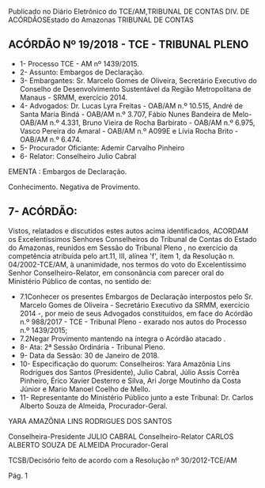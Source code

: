 Publicado  no  Diário Eletrônico do TCE/AM,TRIBUNAL DE CONTAS DIV. DE  ACÓRDÃOSEstado do Amazonas TRIBUNAL DE CONTAS

## ACÓRDÃO Nº 19/2018 - TCE - TRIBUNAL PLENO

- 1- Processo TCE - AM nº 1439/2015.
- 2- Assunto: Embargos de Declaração.
- 3- Embargantes: Sr.  Marcelo Gomes de Oliveira, Secretário Executivo do Conselho de Desenvolvimento Sustentável da Região  Metropolitana de Manaus - SRMM, exercício 2014.
- 4- Advogados: Dr. Lucas Lyra Freitas - OAB/AM n.º 10.515, André de Santa Maria Bindá - OAB/AM n.º 3.707, Fábio Nunes Bandeira de Melo- OAB/AM n.º 4.331, Bruno Vieira de Rocha Barbirato - OAB/AM n.º 6.975,  Vasco Pereira do  Amaral - OAB/AM n.º  A099E e Lívia Rocha Brito - OAB/AM n.º 6.474.
- 5- Procurador Oficiante: Ademir Carvalho Pinheiro
- 6- Relator: Conselheiro Julio Cabral

EMENTA : Embargos de Declaração.

Conhecimento. Negativa de Provimento.

## 7- ACÓRDÃO:

Vistos, relatados e discutidos estes autos acima identificados, ACORDAM os Excelentíssimos Senhores Conselheiros do Tribunal de Contas do Estado do Amazonas, reunidos  em  Sessão  do Tribunal  Pleno ,  no  exercício  da  competência  atribuída  pelo art.11,  III,  alínea  'f',  item  1,  da  Resolução  n.  04/2002-TCE/AM, à  unanimidade, nos termos  do  voto  do  Excelentíssimo  Senhor  Conselheiro-Relator, em consonância com parecer oral do Ministério Público de contas, no sentido de:

- 7.1Conhecer os  presentes  Embargos  de Declaração  interpostos  pelo Sr. Marcelo Gomes de Oliveira - Secretário Executivo da SRMM, exercício 2014 -, por meio de seus Advogados constituídos, em face do Acórdão n.º 988/2017 - TCE - Tribunal Pleno - exarado nos autos do Processo n.º 1439/2015;
- 7.2Negar Provimento mantendo na íntegra o Acórdão atacado .
- 8- Ata: 2ª Sessão Ordinária - Tribunal Pleno.
- 9- Data da Sessão: 30 de Janeiro de 2018.
- 10-  Especificação  do  quorum: Conselheiros: Yara  Amazônia  Lins  Rodrigues  dos Santos (Presidente), Julio Cabral,  Júlio Assis Corrêa Pinheiro, Érico Xavier Desterro e Silva, Ari Jorge Moutinho da Costa Júnior e Mario Manoel Coelho de Mello.
- 11-  Representante  do  Ministério  Público  junto  a  este Tribunal: Dr. Carlos  Alberto Souza de Almeida, Procurador-Geral.

YARA AMAZÔNIA LINS RODRIGUES DOS SANTOS

Conselheira-Presidente JULIO CABRAL Conselheiro-Relator CARLOS ALBERTO SOUZA DE ALMEIDA Procurador-Geral

TCSB/Decisório feito de acordo com a Resolução nº 30/2012-TCE/AM

Pág. 1